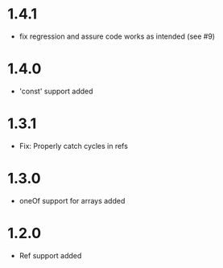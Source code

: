 # 1.4.1
- fix regression and assure code works as intended (see #9)
# 1.4.0
- 'const' support added
# 1.3.1
- Fix: Properly catch cycles in refs
# 1.3.0
- oneOf support for arrays added
# 1.2.0
- Ref support added